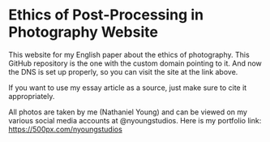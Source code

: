 # Ethics of Post-Processing in Photography Website
This website for my English paper about the ethics of photography. This GitHub repository is the one with the custom domain pointing to it. And now the DNS is set up properly, so you can visit the site at the link above.

If you want to use my essay article as a source, just make sure to cite it appropriately.

All photos are taken by me (Nathaniel Young) and can be viewed on my various social media accounts at @nyoungstudios. Here is my portfolio link: https://500px.com/nyoungstudios
